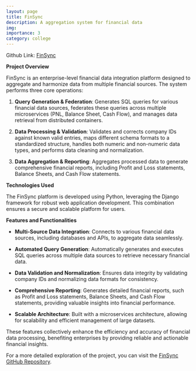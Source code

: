 ```yaml
---
layout: page
title: FinSync
description: A aggregation system for financial data
img: 
importance: 3
category: college
---
```


Github Link: [FinSync](https://github.com/guptasameer112/FinSync-Financial-Aggregation-Platform)

**Project Overview**

FinSync is an enterprise-level financial data integration platform designed to aggregate and harmonize data from multiple financial sources. The system performs three core operations:

1. **Query Generation & Federation**: Generates SQL queries for various financial data sources, federates these queries across multiple microservices (PNL, Balance Sheet, Cash Flow), and manages data retrieval from distributed containers.

2. **Data Processing & Validation**: Validates and corrects company IDs against known valid entries, maps different schema formats to a standardized structure, handles both numeric and non-numeric data types, and performs data cleaning and normalization.

3. **Data Aggregation & Reporting**: Aggregates processed data to generate comprehensive financial reports, including Profit and Loss statements, Balance Sheets, and Cash Flow statements.

**Technologies Used**

The FinSync platform is developed using Python, leveraging the Django framework for robust web application development. This combination ensures a secure and scalable platform for users.

**Features and Functionalities**

- **Multi-Source Data Integration**: Connects to various financial data sources, including databases and APIs, to aggregate data seamlessly.

- **Automated Query Generation**: Automatically generates and executes SQL queries across multiple data sources to retrieve necessary financial data.

- **Data Validation and Normalization**: Ensures data integrity by validating company IDs and normalizing data formats for consistency.

- **Comprehensive Reporting**: Generates detailed financial reports, such as Profit and Loss statements, Balance Sheets, and Cash Flow statements, providing valuable insights into financial performance.

- **Scalable Architecture**: Built with a microservices architecture, allowing for scalability and efficient management of large datasets.

These features collectively enhance the efficiency and accuracy of financial data processing, benefiting enterprises by providing reliable and actionable financial insights.

For a more detailed exploration of the project, you can visit the [FinSync GitHub Repository](https://github.com/guptasameer112/FinSync-Financial-Aggregation-Platform). 